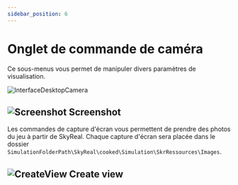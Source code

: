 ```yaml
---
sidebar_position: 6
---
```


# Onglet de commande de caméra

Ce sous-menus vous permet de manipuler divers paramètres de visualisation.

![InterfaceDesktopCamera](/img/manuel-vr-user/manip-pc/intDeskCamera.png)

## ![Screenshot](/img/manuel-vr-user/manip-pc/icons/screenshot.png) Screenshot

Les commandes de capture d'écran vous permettent de prendre des photos du jeu à partir de SkyReal.
Chaque capture d'écran sera placée dans le dossier `SimulationFolderPath\SkyReal\cooked\Simulation\SkrRessources\Images`.

## ![CreateView](/img/manuel-vr-user/manip-pc/icons/viewAdd.png) Create view
